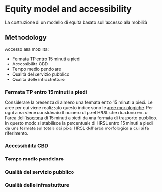 # Equity model and accessibility

La costruzione di un modello di equità basato sull'accesso alla mobilità

## Methodology

Accesso alla mobilità:
- Fermata TP entro 15 minuti a piedi
- Accessibilità CBD
- Tempo medio pendolare
- Qualità del servizio pubblico
- Qualità delle infrastrutture

### Fermata TP entro 15 minuti a piedi

Considerare la presenza di almeno una fermata entro 15 minuti a piedi. Le aree per cui viene realizzato questo indice sono le [aree morfologiche](https://github.com/FrFagiani/Maputo-pattern/blob/master/README.md#maputo-urban-pattern-morphology "Costruzione aree morfologiche"). Per ogni area viene considerato il numero di pixel HRSL che ricadono entro l'area dell'[isocrona](https://github.com/FrFagiani/Maputo-ISO-Area/blob/master/README.md#maputo-isochrone "Costruzione delle isocrone") di 15 minuti a piedi da una fermata di trasporto pubblico. In questo modo si stabilisce la percentuale di HRSL entro 15 minuti a piedi da una fermata sul totale dei pixel HRSL dell'area morfologica a cui si fa riferimento.

### Accessibilità CBD


### Tempo medio pendolare


### Qualità del servizio pubblico


### Qualità delle infrastrutture


